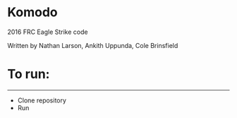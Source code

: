 # Komodo
2016 FRC Eagle Strike code 


Written by Nathan Larson, Ankith Uppunda, Cole Brinsfield

# To run:
---
- Clone repository
- Run
